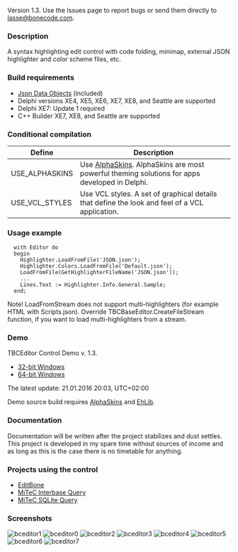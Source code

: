 Version 1.3. Use the Issues page to report bugs or send them directly to lasse@bonecode.com.

<h3>Description</h3>

A syntax highlighting edit control with code folding, minimap, external JSON highlighter and color scheme files, etc.

<h3>Build requirements</h3>

* <a href="https://github.com/ahausladen/JsonDataObjects">Json Data Objects</a> (included)
* Delphi versions XE4, XE5, XE6, XE7, XE8, and Seattle are supported 
* Delphi XE7: Update 1 required
* C++ Builder XE7, XE8, and Seattle are supported

<h3>Conditional compilation</h3>

Define | Description 
--- | --- 
USE_ALPHASKINS | Use <a href="http://www.alphaskins.com/">AlphaSkins</a>. AlphaSkins are most powerful theming solutions for apps developed in Delphi.
USE_VCL_STYLES | Use VCL styles. A set of graphical details that define the look and feel of a VCL application.

<h3>Usage example</h3>

```
  with Editor do 
  begin
    Highlighter.LoadFromFile('JSON.json');
    Highlighter.Colors.LoadFromFile('Default.json'); 
    LoadFromFile(GetHighlighterFileName('JSON.json')); 
    ...
    Lines.Text := Highlighter.Info.General.Sample; 
  end;
```
Note! LoadFromStream does not support multi-highlighters (for example HTML with Scripts.json). Override TBCBaseEditor.CreateFileStream function, if you want to load multi-highlighters from a stream. 

<h3>Demo</h3>

TBCEditor Control Demo v. 1.3. 

  * <a href="http://www.bonecode.com/downloads/BCEditorComponentDemo32.zip">32-bit Windows</a>
  * <a href="http://www.bonecode.com/downloads/BCEditorComponentDemo64.zip">64-bit Windows</a>

The latest update: 21.01.2016 20:03, UTC+02:00

Demo source build requires <a href="http://www.alphaskins.com/">AlphaSkins</a> and <a href="http://www.ehlib.com/">EhLib</a>. 
<h3>Documentation</h3>

Documentation will be written after the project stabilizes and dust settles. This project is developed in my spare time without sources of income and as long as this is the case there is no timetable for anything. 

<h3>Projects using the control</h3>

* <a href="http://www.bonecode.com">EditBone</a>
* <a href="http://www.mitec.cz/ibq.html">MiTeC Interbase Query</a>
* <a href="http://www.mitec.cz/sqliteq.html">MiTeC SQLite Query</a>

<h3>Screenshots</h3>

![bceditor1](https://cloud.githubusercontent.com/assets/11475177/11452990/a3774372-9602-11e5-8a0b-7ad2b568e4b2.png)
![bceditor0](https://cloud.githubusercontent.com/assets/11475177/11832901/3ac6cfc4-a3c6-11e5-984e-2e174beacd74.png)
![bceditor2](https://cloud.githubusercontent.com/assets/11475177/11452991/a3785e88-9602-11e5-801c-d8e9a7b8ab64.png)
![bceditor3](https://cloud.githubusercontent.com/assets/11475177/11452992/a37b154c-9602-11e5-882c-5a73809be517.png)
![bceditor4](https://cloud.githubusercontent.com/assets/11475177/11452987/a36de61a-9602-11e5-80e9-abd797af7a71.png)
![bceditor5](https://cloud.githubusercontent.com/assets/11475177/11452988/a3716a2e-9602-11e5-994b-0934bb8e5a76.png)
![bceditor6](https://cloud.githubusercontent.com/assets/11475177/11452989/a375d938-9602-11e5-8cbf-103f6a44db13.png)
![bceditor7](https://cloud.githubusercontent.com/assets/11475177/12049668/bb345a32-aef2-11e5-8a4e-715c26d154f6.png)








